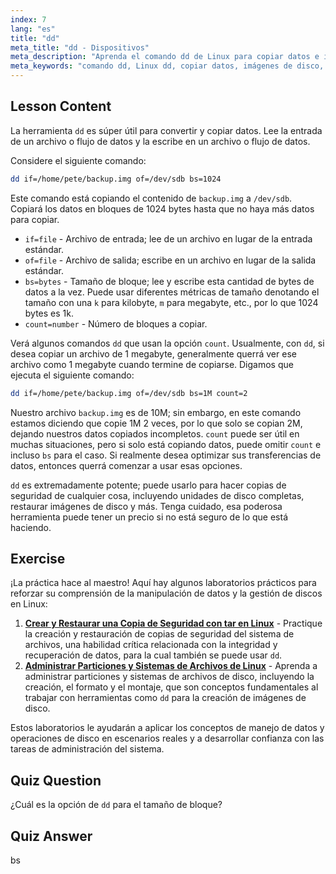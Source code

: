 ```yaml
---
index: 7
lang: "es"
title: "dd"
meta_title: "dd - Dispositivos"
meta_description: "Aprenda el comando dd de Linux para copiar datos e imágenes de disco. Comprenda sus opciones como if, of y bs. ¡Comience su viaje de gestión de datos en Linux!"
meta_keywords: "comando dd, Linux dd, copiar datos, imágenes de disco, tutorial de Linux, principiante, guía, copia de seguridad de datos"
---
```


## Lesson Content

La herramienta `dd` es súper útil para convertir y copiar datos. Lee la entrada de un archivo o flujo de datos y la escribe en un archivo o flujo de datos.

Considere el siguiente comando:

```bash
dd if=/home/pete/backup.img of=/dev/sdb bs=1024
```

Este comando está copiando el contenido de `backup.img` a `/dev/sdb`. Copiará los datos en bloques de 1024 bytes hasta que no haya más datos para copiar.

- `if=file` - Archivo de entrada; lee de un archivo en lugar de la entrada estándar.
- `of=file` - Archivo de salida; escribe en un archivo en lugar de la salida estándar.
- `bs=bytes` - Tamaño de bloque; lee y escribe esta cantidad de bytes de datos a la vez. Puede usar diferentes métricas de tamaño denotando el tamaño con una `k` para kilobyte, `m` para megabyte, etc., por lo que 1024 bytes es 1k.
- `count=number` - Número de bloques a copiar.

Verá algunos comandos `dd` que usan la opción `count`. Usualmente, con `dd`, si desea copiar un archivo de 1 megabyte, generalmente querrá ver ese archivo como 1 megabyte cuando termine de copiarse. Digamos que ejecuta el siguiente comando:

```bash
dd if=/home/pete/backup.img of=/dev/sdb bs=1M count=2
```

Nuestro archivo `backup.img` es de 10M; sin embargo, en este comando estamos diciendo que copie 1M 2 veces, por lo que solo se copian 2M, dejando nuestros datos copiados incompletos. `count` puede ser útil en muchas situaciones, pero si solo está copiando datos, puede omitir `count` e incluso `bs` para el caso. Si realmente desea optimizar sus transferencias de datos, entonces querrá comenzar a usar esas opciones.

`dd` es extremadamente potente; puede usarlo para hacer copias de seguridad de cualquier cosa, incluyendo unidades de disco completas, restaurar imágenes de disco y más. Tenga cuidado, esa poderosa herramienta puede tener un precio si no está seguro de lo que está haciendo.

## Exercise

¡La práctica hace al maestro! Aquí hay algunos laboratorios prácticos para reforzar su comprensión de la manipulación de datos y la gestión de discos en Linux:

1. **[Crear y Restaurar una Copia de Seguridad con tar en Linux](https://labex.io/es/labs/comptia-create-and-restore-a-backup-with-tar-in-linux-590843)** - Practique la creación y restauración de copias de seguridad del sistema de archivos, una habilidad crítica relacionada con la integridad y recuperación de datos, para la cual también se puede usar `dd`.
2. **[Administrar Particiones y Sistemas de Archivos de Linux](https://labex.io/es/labs/comptia-manage-linux-partitions-and-filesystems-590845)** - Aprenda a administrar particiones y sistemas de archivos de disco, incluyendo la creación, el formato y el montaje, que son conceptos fundamentales al trabajar con herramientas como `dd` para la creación de imágenes de disco.

Estos laboratorios le ayudarán a aplicar los conceptos de manejo de datos y operaciones de disco en escenarios reales y a desarrollar confianza con las tareas de administración del sistema.

## Quiz Question

¿Cuál es la opción de `dd` para el tamaño de bloque?

## Quiz Answer

bs
